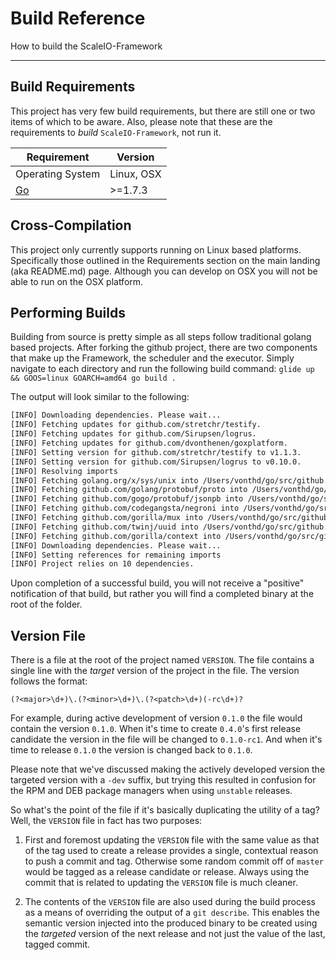 # Build Reference

How to build the ScaleIO-Framework

---

## Build Requirements
This project has very few build requirements, but there are still one or two
items of which to be aware. Also, please note that these are the requirements to
*build* `ScaleIO-Framework`, not run it.

Requirement | Version
------------|--------
Operating System | Linux, OSX
[Go](https://golang.org/) | >=1.7.3

## Cross-Compilation
This project only currently supports running on Linux based platforms. Specifically
those outlined in the Requirements section on the main landing (aka README.md)
page. Although you can develop on OSX you will not be able to run on the OSX
platform.

## Performing Builds
Building from source is pretty simple as all steps follow traditional golang
based projects. After forking the github project, there are two components that
make up the Framework, the scheduler and the executor. Simply navigate to each
directory and run the following build command:
`glide up && GOOS=linux GOARCH=amd64 go build .`

The output will look similar to the following:

```sh
[INFO] Downloading dependencies. Please wait...
[INFO] Fetching updates for github.com/stretchr/testify.
[INFO] Fetching updates for github.com/Sirupsen/logrus.
[INFO] Fetching updates for github.com/dvonthenen/goxplatform.
[INFO] Setting version for github.com/stretchr/testify to v1.1.3.
[INFO] Setting version for github.com/Sirupsen/logrus to v0.10.0.
[INFO] Resolving imports
[INFO] Fetching golang.org/x/sys/unix into /Users/vonthd/go/src/github.com/codedellemc/scaleio-framework/scaleio-scheduler/vendor
[INFO] Fetching github.com/golang/protobuf/proto into /Users/vonthd/go/src/github.com/codedellemc/scaleio-framework/scaleio-scheduler/vendor
[INFO] Fetching github.com/gogo/protobuf/jsonpb into /Users/vonthd/go/src/github.com/codedellemc/scaleio-framework/scaleio-scheduler/vendor
[INFO] Fetching github.com/codegangsta/negroni into /Users/vonthd/go/src/github.com/codedellemc/scaleio-framework/scaleio-scheduler/vendor
[INFO] Fetching github.com/gorilla/mux into /Users/vonthd/go/src/github.com/codedellemc/scaleio-framework/scaleio-scheduler/vendor
[INFO] Fetching github.com/twinj/uuid into /Users/vonthd/go/src/github.com/codedellemc/scaleio-framework/scaleio-scheduler/vendor
[INFO] Fetching github.com/gorilla/context into /Users/vonthd/go/src/github.com/codedellemc/scaleio-framework/scaleio-scheduler/vendor
[INFO] Downloading dependencies. Please wait...
[INFO] Setting references for remaining imports
[INFO] Project relies on 10 dependencies.
```

Upon completion of a successful build, you will not receive a "positive" notification
of that build, but rather you will find a completed binary at the root of the
folder.

## Version File
There is a file at the root of the project named `VERSION`. The file contains
a single line with the *target* version of the project in the file. The version
follows the format:

  `(?<major>\d+)\.(?<minor>\d+)\.(?<patch>\d+)(-rc\d+)?`

For example, during active development of version `0.1.0` the file would
contain the version `0.1.0`. When it's time to create `0.4.0`'s first
release candidate the version in the file will be changed to `0.1.0-rc1`. And
when it's time to release `0.1.0` the version is changed back to `0.1.0`.

Please note that we've discussed making the actively developed version the
targeted version with a `-dev` suffix, but trying this resulted in confusion
for the RPM and DEB package managers when using `unstable` releases.

So what's the point of the file if it's basically duplicating the utility of a
tag? Well, the `VERSION` file in fact has two purposes:

  1. First and foremost updating the `VERSION` file with the same value as that
     of the tag used to create a release provides a single, contextual reason to
     push a commit and tag. Otherwise some random commit off of `master` would
     be tagged as a release candidate or release. Always using the commit that
     is related to updating the `VERSION` file is much cleaner.

  2. The contents of the `VERSION` file are also used during the build process
     as a means of overriding the output of a `git describe`. This enables the
     semantic version injected into the produced binary to be created using
     the *targeted* version of the next release and not just the value of the
     last, tagged commit.
